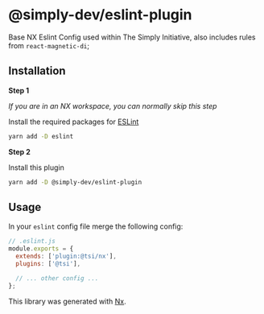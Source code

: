 # @simply-dev/eslint-plugin

Base NX Eslint Config used within The Simply Initiative, also includes rules from `react-magnetic-di`;

## Installation

**Step 1**

_If you are in an NX workspace, you can normally skip this step_

Install the required packages for [ESLint](https://eslint.io/)

```sh
yarn add -D eslint
```

**Step 2**

Install this plugin

```sh
yarn add -D @simply-dev/eslint-plugin
```

## Usage

In your `eslint` config file merge the following config:

```js
// .eslint.js
module.exports = {
  extends: ['plugin:@tsi/nx'],
  plugins: ['@tsi'],

  // ... other config ...
};
```

This library was generated with [Nx](https://nx.dev).
